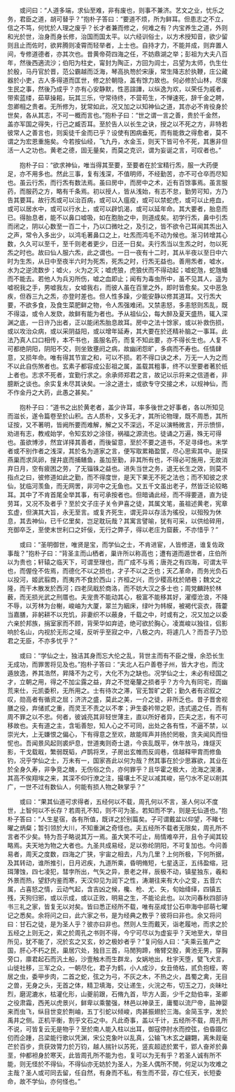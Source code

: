 　　或问曰：“人道多端，求仙至难，非有废也，则事不兼济。艺文之业，忧乐之务，君臣之道，胡可替乎？”抱朴子答曰：“要道不烦，所为鲜耳。但患志之不立，信之不笃，何忧於人理之废乎？长才者兼而修之，何难之有？内宝养生之道，外则和光於世，治身而身长修，治国而国太平。以六经训俗士，以方术授知音，欲少留则且止而佐时，欲昇腾则凌霄而轻举者，上士也。自持才力，不能并成，则弃置人间，专修道德者，亦其次也。昔黄帝荷四海之任，不妨鼎湖之举；彭祖为大夫八百年，然後西適流沙；伯阳为柱史，甯封为陶正，方回为闾士，吕望为太师，仇生仕於殷，马丹官於晋，范公霸越而泛海，琴高执笏於宋康，常生降志於执鞭，庄公藏器於小吏，古人多得道而匡世，修之於朝隐，盖有馀力故也。何必修於山林，尽废生民之事，然後乃成乎？亦有心安静默，性恶諠譁，以纵逸为欢，以荣任为戚者，带索蓝缕，茹草操耜，玩其三乐，守常待终，不营苟生，不惮速死，辞千金之聘，忽卿相之贵者。无所修为，犹常如此，况又加之以知神仙之道，其亦必不肯役身於世矣，各从其志，不可一概而言也。”抱朴子曰：“世之谓一言之善，贵於千金然，盖亦军国之得失，行己之臧否耳。至於告人以长生之诀，授之以不死之方，非特若彼常人之善言也，则奚徒千金而已乎？设使有困病垂死，而有能救之得愈者，莫不谓之为宏恩重施矣。今若按仙经，飞九丹，水金玉，则天下皆可令不死，其惠非但活一人之功也。黄老之德，固无量矣，而莫之克识，谓为妄诞之言，可叹者也。”

　　抱朴子曰：“欲求神仙，唯当得其至要，至要者在於宝精行炁，服一大药便足，亦不用多也。然此三事，复有浅深，不值明师，不经勤苦，亦不可仓卒而尽知也。虽云行炁，而行炁有数法焉。虽曰房中，而房中之术，近有百馀事焉。虽言服药，而服药之方，略有千条焉。初以授人，皆从浅始，有志不怠，勤劳可知，方乃告其要耳。故行炁或可以治百病，或可以入瘟疫，或可以禁蛇虎，或可以止疮血，或可以居水中，或可以行水上，或可以辟饥渴，或可以延年命。其大要者，胎息而已。得胎息者，能不以鼻口嘘吸，如在胞胎之中，则道成矣。初学行炁，鼻中引炁而闭之，阴以心数至一百二十，乃以口微吐之，及引之，皆不欲令己耳闻其炁出入之声，常令入多出少，以鸿毛著鼻口之上，吐炁而鸿毛不动为候也。渐习转增其心数，久久可以至千，至千则老者更少，日还一日矣。夫行炁当以生炁之时，勿以死炁之时也。故曰仙人服六炁，此之谓也。一日一夜有十二时，其从半夜以至日中六时为生炁，从日中至夜半六时为死炁，死炁之时，行炁无益也。善用炁者，嘘水，水为之逆流数步；嘘火，火为之灭；嘘虎狼，虎狼伏而不得动起；嘘蛇虺，蛇虺蟠而不能去。若他人为兵刃所伤，嘘之血即止；闻有为毒虫所中，虽不见其人，遥为嘘祝我之手，男嘘我左，女嘘我右，而彼人虽在百里之外，即时皆愈矣。又中恶急疾，但吞三九之炁，亦登时差也。但人性多躁，少能安静以修其道耳。又行炁大要，不欲多食，及食生菜肥鲜之物，令人炁强难闭。又禁恚怒，多恚怒则炁乱，既不得溢，或令人发欬，故鲜有能为者也。予从祖仙公，每大醉及夏天盛热，辄入深渊之底，一日许乃出者，正以能闭炁胎息故耳。房中之法十馀家，或以补救伤损，或以攻治众病，或以采阴益阳，或以增年延寿，其大要在於还精补脑之一事耳。此法乃真人口口相传，本不书也，虽服名药，而复不知此要，亦不得长生也。人复不可都绝阴阳，阴阳不交，则坐致壅阏之病，故幽闭怨旷，多病而不寿也。任情肆意，又损年命。唯有得其节宣之和，可以不损。若不得口诀之术，万无一人为之而不以此自伤煞者也。玄素子都容成公彭祖之属，盖载其粗事，终不以至要者著於纸上者也。志求不死者，宜勤行求之。余承师郑君之言，故记以示将来之信道者，非臆断之谈也。余实复未尽其诀矣。一涂之道士，或欲专守交接之术，以规神仙，而不作金丹之大药，此愚之甚矣。”

　　抱朴子曰：“道书之出於黄老者，盖少许耳，率多後世之好事者，各以所知见而滋长，遂令篇卷至於山积。古人质朴，又多无才，其所论物理，既不周悉，其所证按，又不著明，皆阙所要而难解，解之又不深远，不足以演畅微言，开示愤悱，劝进有志，教戒始学，令知玄妙之涂径，祸福之源流也。徒诵之万遍，殊无可得也。虽欲博涉，然宜详择其善者，而後留意，至於不要之道书，不足寻绎也。末学者或不别作者之浅深，其於名为道家之言，便写取累箱盈筐，尽心思索其中。是探燕巢而求凤卵，搜井底而捕鳝鱼，虽加至勤，非其所有也，不得必可施用，无故消弃日月，空有疲困之劳，了无锱铢之益也。进失当世之务，退无长生之效，则莫不指点之曰，彼修道如此之勤，而不得度世，是天下果无不死之法也；而不知彼之求仙，犹临河羡鱼，而无网罟，非河中之无鱼也。又五千文虽出老子，然皆泛论较略耳。其中了不肯首尾全举其事，有可承按者也。但暗诵此经，而不得要道，直为徒劳耳，又况不及者乎？至於文子庄子关令尹喜之徒，其属文笔，虽祖述黄老，宪章玄虚，但演其大旨，永无至言。或复齐死生，谓无异以存活为徭役，以殂殁为休息，其去神仙，已千亿里矣，岂足耽玩哉？其寓言譬喻，犹有可采，以供给碎用，充御卒乏，至使末世利口之奸佞，无行之弊子，得以老庄为窟薮，不亦惜乎？”

　　或曰：“圣明御世，唯贤是宝，而学仙之士，不肯进宦，人皆修道，谁复佐政事哉？”抱朴子曰：“背圣主而山栖者，巢许所以称高也；遭有道而遁世者，庄伯所以为贵也；轩辕之临天下，可谓至理也，而广成不与焉；唐尧之有四海，可谓太平也，而偓佺不佐焉，而德化不以之损也，才子不以之乏也；天乙革命，而务光负石以投河，姬武翦商，而夷齐不食於西山；齐桓之兴，而少稷高枕於陋巷；魏文之隆，而干木散发於西河；四老凤戢於商洛，而不妨大汉之多士也；周党麟跱於林薮，而无损光武之刑厝也。夫宠贵不能动其心，极富不能移其好，濯缨沧浪，不降不辱，以芳林为台榭，峻岫为大厦，翠兰为絪床，绿叶为帏幙，被褐代衮衣，薇藿当嘉膳，非躬耕不以充饥，非妻织不以蔽身，千载之中，时或有之，况又加之以委六亲於邦族，捐室家而不顾，背荣华如弃迹，绝可欲於胸心，凌嵩峻以独往，侣影响於名山，内视於无形之域，反听乎至寂之中，八极之内，将遽几人？而吾子乃恐君之无臣，不亦多忧乎？”

　　或曰：“学仙之士，独洁其身而忘大伦之乱，背世主而有不臣之慢，余恐长生无成功，而罪罟将见及也。”抱朴子答曰：“夫北人石户善卷子州，皆大才也，而沈遁放逸，养其浩然，昇降不为之亏，大化不为之缺也。况学仙之士，未必有经国之才，立朝之用，得之不加尘露之益，弃之不觉毫釐之损者乎？方今九有同宅，而幽荒来仕，元凯委积，无所用之。士有待次之滞，官无暂旷之职；勤久者有迟叙之叹，勋高者有循资之屈；济济之盛，莫此之美，一介之徒，非所乏也。昔子晋舍视膳之役，弃储贰之重，而灵王不责之以不孝；尹生委衿带之职，违式遏之任，而有周不罪之以不忠。何者，彼诚亮其非轻世薄主，直以所好者异，匹夫之志，有不可移故也。夫有道之主，含垢善恕，知人心之不可同，出处之各有性，不逼不禁，以崇光大，上无嫌恨之偏心，下有得意之至欢，故能晖声并扬於罔极，贪夫闻风而忸怩也。吾闻景风起则裘炉息，世道夷则奇士退，今丧乱既平，休牛放马，烽燧灭影，干戈载戢，繁弱既韬，卢鹊将烹，子房出玄帷而反闾巷，信越释甲胄而修鱼钓，况乎学仙之士，万未有一，国家吝此以何为哉？然其事在於少思寡欲，其业在於全身久寿，非争竞之醜，无伤俗之负，亦何罪乎？且华霍之极大，沧海之滉瀁，其高不俟翔埃之来，其深不仰行潦之注，撮壤土不足以减其峻，挹勺水不足以削其广，一世不过有数仙人，何能有损人物之鞅掌乎？”

　　或曰：“果其仙道可求得者，五经何以不载，周孔何以不言，圣人何以不度世，上智何以不长存？若周孔不知，则不可为圣。若知而不学，则是无仙道也。”抱朴子答曰：“人生星宿，各有所值，既详之於别篇矣。子可谓戴盆以仰望，不睹七曜之炳粲；暂引领於大川，不知重渊之奇怪也。夫五经所不载者无限矣，周孔所不言者不少矣。特为吾子略说其万一焉。虽大笑不可止，局情难卒开，且令子闻其较略焉。夫天地为物之大者也。九圣共成易经，足以弥纶阴阳，不可复加也。今问善易者，周天之度数，四海之广狭，宇宙之相去，凡为几里？上何所极，下何所据，及其转动，谁所推引，日月迟疾，九道所乘，昏明脩短，七星迭正，五纬盈缩，冠珥薄蚀，四七凌犯，彗孛所出，气矢之异，景老之祥，辰极不动，镇星独东，羲和外景而热，望舒内鉴而寒，天汉仰见为润下之性，涛潮往来有大小之变，五音六属，占喜怒之情，云动气起，含吉凶之候，欃、枪、尤、矢，旬始绛绎，四镇五残，天狗归邪，或以示成，或以正败，明易之生，不能论此也。以次问春秋四部诗书三礼之家，皆复无以对矣。皆曰悉正经所不载，唯有巫咸甘公石申海中郤萌七曜记之悉矣。余将问之曰，此六家之书，是为经典之教乎？彼将曰非也。余又将问曰：甘石之徒，是为圣人乎？彼亦曰非也。然则人生而戴天，诣老履地，而求之於五经之上则无之，索之於周孔之书则不得，今宁可尽以为虚妄乎？天地至大，举目所见，犹不能了，况於玄之又玄，妙之极妙者乎？”复问俗人曰：“夫乘云茧产之国，肝心不朽之民，巢居穴处，独目三首，马閒狗蹄，脩臂交股，黄池无男，穿胸旁口，廪君起石而汎土船，沙壹触木而生群龙，女娲地出，杜宇天堕，甓飞犬言，山徙社移，三军之众，一朝尽化，君子为鹤，小人成沙，女丑倚枯，贰负抱桎，寄居之虫，委甲步肉，二首之蛇，弦之为弓，不灰之木，不热之火，昌蜀之禽，无目之兽，无身之头，无首之体，精卫填海，交让递生，火浣之布，切玉之刀，炎昧吐烈，磨泥漉水，枯灌化形，山夔前跟，石脩九首，毕方人面，少千之劾伯率，圣卿之役肃霜，西羌以虎景兴，鲜卑以乘鳖强，林邑以神录王，庸蜀以流尸帝，盐神婴来而虫飞，纵目世变於荆岫，五丁引蛇以倾峻，肉甚振翅於三海。金简玉字，发於禹井之侧。正机平衡，割乎文石之中。凡此奇事，盖以千计，五经所不载，周孔所不说，可皆复云无是物乎？至於南人能入柱以出耳，御寇停肘水而控弦，伯昏蹑亿仞而企踵，吕梁能行歌以凭渊，宋公克象叶以乱真，公输飞木玄之翩翾，离朱觌毫芒於百步，贲获效膂力於万钧，越人揣针以苏死，竖亥超迹於累千，郢人奋斧於鼻垩，仲都袒身於寒天，此皆周孔所不能为也，复可以为无有乎？若圣人诚有所不能，则无怪於不得仙，不得仙亦无妨於为圣人，为圣人偶所不閒，何足以为攻难之主哉？圣人或可同去留，任自然，有身而不私，有生而不营，存亡任天，长短委命，故不学仙，亦何怪也。”
